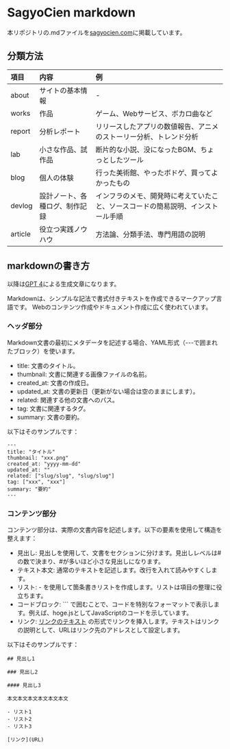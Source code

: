 # SagyoCien markdown

本リポジトリの.mdファイルを[sagyocien.com](https://sagyocien.com)に掲載しています。

## 分類方法

| 項目    | 内容                           | 例                                                                                   | 
| :------ | :----------------------------- | :----------------------------------------------------------------------------------- | 
| about   | サイトの基本情報                 | -                                                                                    | 
| works   | 作品       | ゲーム、Webサービス、ボカロ曲など                                                    | 
| report  | 分析レポート                  | リリースしたアプリの数値報告、アニメのストーリー分析、トレンド分析                   | 
| lab     | 小さな作品、試作品             | 断片的な小説、没になったBGM、ちょっとしたツール                                      | 
| blog    | 個人の体験           |  行った美術館、やったボドゲ、買ってよかったもの                                      | 
| devlog  | 設計ノート、各種ログ、制作記録 | インフラのメモ、開発時に考えていたこと、ソースコードの簡易説明、インストール手順 | 
| article | 役立つ実践ノウハウ             | 方法論、分類手法、専門用語の説明                                                     | 

## markdownの書き方

以降は[GPT 4](https://ja.wikipedia.org/wiki/GPT-4)による生成文章になります。


Markdownは、シンプルな記法で書式付きテキストを作成できるマークアップ言語です。
Webのコンテンツ作成やドキュメント作成に広く使われています。


### ヘッダ部分

Markdown文書の最初にメタデータを記述する場合、YAML形式（---で囲まれたブロック）を使います。

- title: 文書のタイトル。
- thumbnail: 文書に関連する画像ファイルの名前。
- created_at: 文書の作成日。
- updated_at: 文書の更新日（更新がない場合は空のままにします）。
- related: 関連する他の文書へのパス。
- tag: 文書に関連するタグ。
- summary: 文書の要約。

以下はそのサンプルです：

```
---
title: "タイトル"
thumbnail: "xxx.png"
created_at: "yyyy-mm-dd"
updated_at: ""
related: ["slug/slug", "slug/slug"]
tag: ["xxx", "xxx"]
summary: "要約"
---
```

### コンテンツ部分

コンテンツ部分は、実際の文書内容を記述します。以下の要素を使用して構造を整えます：

- 見出し: 見出しを使用して、文書をセクションに分けます。見出しレベルは#の数で決まり、#が多いほど小さな見出しになります。
- テキスト本文: 通常のテキストを記述します。改行を入れて読みやすくします。
- リスト: - を使用して箇条書きリストを作成します。リストは項目の整理に役立ちます。
- コードブロック: ``` で囲むことで、コードを特別なフォーマットで表示します。例えば、hoge.jsとしてJavaScriptのコードを示しています。
- リンク: [リンクのテキスト](URL) の形式でリンクを挿入します。テキストはリンクの説明として、URLはリンク先のアドレスとして設定します。

以下はそのサンプルです：

```
## 見出し1

### 見出し2

#### 見出し3

本文本文本文本文本文本文

- リスト1
- リスト2
- リスト3

[リンク](URL)

```





